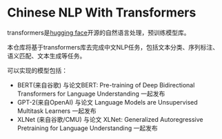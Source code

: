 # Chinese NLP With Transformers
transformers是[hugging face](https://huggingface.co)开源的自然语言处理，预训练模型库。

本仓库将基于transformers库去完成中文NLP任务，包括文本分类、序列标注、语义匹配、文本生成等任务。

可以实现的模型包括：

- BERT(来自谷歌) 与论文BERT: Pre-training of Deep Bidirectional Transformers for Language Understanding 一起发布
- GPT-2(来自OpenAI) 与论文 Language Models are Unsupervised Multitask Learners 一起发布
- XLNet (来自谷歌/CMU) 与论文 XLNet: Generalized Autoregressive Pretraining for Language Understanding 一起发布